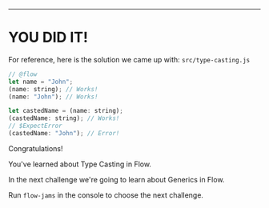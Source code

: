 ---

# YOU DID IT!

For reference, here is the solution we came up with:
`src/type-casting.js`
```js
// @flow
let name = "John";
(name: string); // Works!
(name: "John"); // Works!

let castedName = (name: string);
(castedName: string); // Works!
// $ExpectError
(castedName: "John"); // Error!
```

Congratulations!

You've learned about Type Casting in Flow.

In the next challenge we're going to learn about Generics in Flow.

Run `flow-jams` in the console to choose the next challenge.
